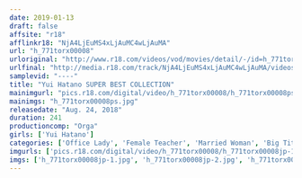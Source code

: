 ```yaml
---
date: 2019-01-13
draft: false
affsite: "r18"
afflinkr18: "NjA4LjEuMS4xLjAuMC4wLjAuMA"
url: "h_771torx00008"
urloriginal: "http://www.r18.com/videos/vod/movies/detail/-/id=h_771torx00008"
urlfinal: "http://media.r18.com/track/NjA4LjEuMS4xLjAuMC4wLjAuMA/videos/vod/movies/detail/-/id=h_771torx00008"
samplevid: "----"
title: "Yui Hatano SUPER BEST COLLECTION"
mainimgurl: "pics.r18.com/digital/video/h_771torx00008/h_771torx00008ps.jpg"
mainimgs: "h_771torx00008ps.jpg"
releasedate: "Aug. 24, 2018"
duration: 241
productioncomp: "Orga"
girls: ['Yui Hatano']
categories: ['Office Lady', 'Female Teacher', 'Married Woman', 'Big Tits', 'Slender', 'Featured Actress', 'Training', 'Over 4 Hours', 'Hi-Def', 'Actress Best Compilation']
imgurls: ['pics.r18.com/digital/video/h_771torx00008/h_771torx00008jp-1.jpg', 'pics.r18.com/digital/video/h_771torx00008/h_771torx00008jp-2.jpg', 'pics.r18.com/digital/video/h_771torx00008/h_771torx00008jp-3.jpg', 'pics.r18.com/digital/video/h_771torx00008/h_771torx00008jp-4.jpg', 'pics.r18.com/digital/video/h_771torx00008/h_771torx00008jp-5.jpg', 'pics.r18.com/digital/video/h_771torx00008/h_771torx00008jp-6.jpg', 'pics.r18.com/digital/video/h_771torx00008/h_771torx00008jp-7.jpg', 'pics.r18.com/digital/video/h_771torx00008/h_771torx00008jp-8.jpg', 'pics.r18.com/digital/video/h_771torx00008/h_771torx00008jp-9.jpg', 'pics.r18.com/digital/video/h_771torx00008/h_771torx00008jp-10.jpg', 'pics.r18.com/digital/video/h_771torx00008/h_771torx00008jp-11.jpg', 'pics.r18.com/digital/video/h_771torx00008/h_771torx00008jp-12.jpg', 'pics.r18.com/digital/video/h_771torx00008/h_771torx00008jp-13.jpg', 'pics.r18.com/digital/video/h_771torx00008/h_771torx00008jp-14.jpg', 'pics.r18.com/digital/video/h_771torx00008/h_771torx00008jp-15.jpg', 'pics.r18.com/digital/video/h_771torx00008/h_771torx00008jp-16.jpg', 'pics.r18.com/digital/video/h_771torx00008/h_771torx00008jp-17.jpg', 'pics.r18.com/digital/video/h_771torx00008/h_771torx00008jp-18.jpg', 'pics.r18.com/digital/video/h_771torx00008/h_771torx00008jp-19.jpg', 'pics.r18.com/digital/video/h_771torx00008/h_771torx00008jp-20.jpg']
imgs: ['h_771torx00008jp-1.jpg', 'h_771torx00008jp-2.jpg', 'h_771torx00008jp-3.jpg', 'h_771torx00008jp-4.jpg', 'h_771torx00008jp-5.jpg', 'h_771torx00008jp-6.jpg', 'h_771torx00008jp-7.jpg', 'h_771torx00008jp-8.jpg', 'h_771torx00008jp-9.jpg', 'h_771torx00008jp-10.jpg', 'h_771torx00008jp-11.jpg', 'h_771torx00008jp-12.jpg', 'h_771torx00008jp-13.jpg', 'h_771torx00008jp-14.jpg', 'h_771torx00008jp-15.jpg', 'h_771torx00008jp-16.jpg', 'h_771torx00008jp-17.jpg', 'h_771torx00008jp-18.jpg', 'h_771torx00008jp-19.jpg', 'h_771torx00008jp-20.jpg']
---
```

